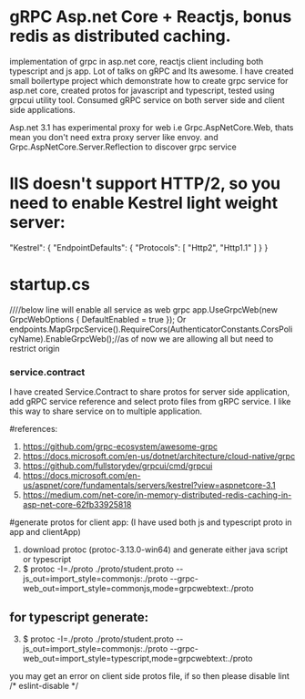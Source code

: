 # gRPC Asp.net Core + Reactjs, bonus redis as distributed caching.
implementation of grpc in asp.net core, reactjs client including both typescript and js app.
Lot of talks on gRPC and Its awesome. I have created small boilertype project which demonstrate how to create grpc service for asp.net core, created protos for javascript and typescript, tested using grpcui utility tool. Consumed gRPC service on both server side and client side applications.

Asp.net 3.1 has experimental proxy for web i.e Grpc.AspNetCore.Web, thats mean you don't need extra proxy server like envoy.
and Grpc.AspNetCore.Server.Reflection to discover grpc service
# IIS doesn't support HTTP/2, so you need to enable Kestrel light weight server:
 "Kestrel": {
    "EndpointDefaults": {
      "Protocols": [ "Http2", "Http1.1" ]
    }
  }
# startup.cs
////below line will enable all service as web grpc
app.UseGrpcWeb(new GrpcWebOptions { DefaultEnabled = true });
Or
endpoints.MapGrpcService<Service>().RequireCors(AuthenticatorConstants.CorsPolicyName).EnableGrpcWeb();//as of now we are allowing all but need to restrict origin
### service.contract
I have created Service.Contract to share protos for server side application, add gRPC service reference and select proto files from gRPC service. I like this way to share service on to multiple application.

#references:
1) https://github.com/grpc-ecosystem/awesome-grpc
2) https://docs.microsoft.com/en-us/dotnet/architecture/cloud-native/grpc
3) https://github.com/fullstorydev/grpcui/cmd/grpcui
4) https://docs.microsoft.com/en-us/aspnet/core/fundamentals/servers/kestrel?view=aspnetcore-3.1
5) https://medium.com/net-core/in-memory-distributed-redis-caching-in-asp-net-core-62fb33925818

#generate protos for client app: (I have used both js and typescript proto in app and clientApp)
1) download protoc (protoc-3.13.0-win64) and generate either java script or typescript
2) $ protoc -I=./proto ./proto/student.proto --js_out=import_style=commonjs:./proto --grpc-web_out=import_style=commonjs,mode=grpcwebtext:./proto
## for typescript generate:
3) $ protoc -I=./proto ./proto/student.proto --js_out=import_style=commonjs:./proto --grpc-web_out=import_style=typescript,mode=grpcwebtext:./proto

you may get an error on client side protos file, if so then please disable lint
/* eslint-disable */



